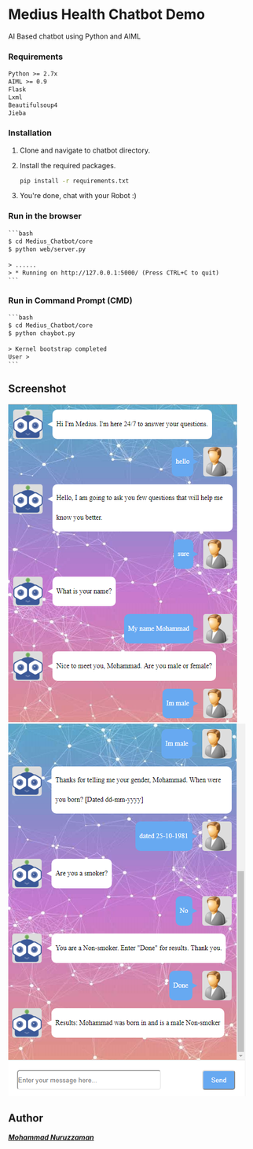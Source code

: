 # Medius Health Chatbot Demo 
AI Based chatbot using Python and AIML

### Requirements

    Python >= 2.7x
    AIML >= 0.9
	Flask
	Lxml
	Beautifulsoup4
	Jieba

### Installation

1. Clone and navigate to chatbot directory.

2. Install the required packages.
    ```bash
    pip install -r requirements.txt
    ```
3. You're done, chat with your Robot :)


### Run in the browser 

    ```bash
    $ cd Medius_Chatbot/core
	$ python web/server.py
	
	> ......
	> * Running on http://127.0.0.1:5000/ (Press CTRL+C to quit)
    ```

### Run in Command Prompt (CMD)  

    ```bash
    $ cd Medius_Chatbot/core
	$ python chaybot.py 
	
	> Kernel bootstrap completed
	User > 
    ```

## Screenshot 
   ![alt tag](https://github.com/nuruzzaman/Medius_Chatbot/blob/master/screenshot/chatbot_screen_1.PNG)
   ![alt tag](https://github.com/nuruzzaman/Medius_Chatbot/blob/master/screenshot/chatbot_screen_2.PNG)


## Author

***[Mohammad Nuruzzaman](https://github.com/nuruzzaman/)***
